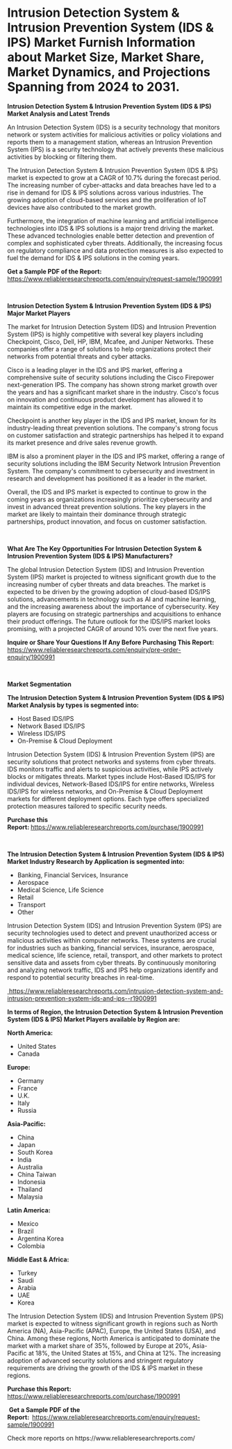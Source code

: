 <p><h1>Intrusion Detection System & Intrusion Prevention System (IDS & IPS) Market Furnish Information about Market Size, Market Share, Market Dynamics, and Projections Spanning from 2024 to 2031.</h1></p><p><strong>Intrusion Detection System & Intrusion Prevention System (IDS & IPS) Market Analysis and Latest Trends</strong></p>
<p><p>An Intrusion Detection System (IDS) is a security technology that monitors network or system activities for malicious activities or policy violations and reports them to a management station, whereas an Intrusion Prevention System (IPS) is a security technology that actively prevents these malicious activities by blocking or filtering them.</p><p>The Intrusion Detection System & Intrusion Prevention System (IDS & IPS) market is expected to grow at a CAGR of 10.7% during the forecast period. The increasing number of cyber-attacks and data breaches have led to a rise in demand for IDS & IPS solutions across various industries. The growing adoption of cloud-based services and the proliferation of IoT devices have also contributed to the market growth.</p><p>Furthermore, the integration of machine learning and artificial intelligence technologies into IDS & IPS solutions is a major trend driving the market. These advanced technologies enable better detection and prevention of complex and sophisticated cyber threats. Additionally, the increasing focus on regulatory compliance and data protection measures is also expected to fuel the demand for IDS & IPS solutions in the coming years.</p></p>
<p><strong>Get a Sample PDF of the Report:&nbsp;</strong> <a href="https://www.reliableresearchreports.com/enquiry/request-sample/1900991">https://www.reliableresearchreports.com/enquiry/request-sample/1900991</a></p>
<p>&nbsp;</p>
<p><strong>Intrusion Detection System & Intrusion Prevention System (IDS & IPS) Major Market Players</strong></p>
<p><p>The market for Intrusion Detection System (IDS) and Intrusion Prevention System (IPS) is highly competitive with several key players including Checkpoint, Cisco, Dell, HP, IBM, Mcafee, and Juniper Networks. These companies offer a range of solutions to help organizations protect their networks from potential threats and cyber attacks.</p><p>Cisco is a leading player in the IDS and IPS market, offering a comprehensive suite of security solutions including the Cisco Firepower next-generation IPS. The company has shown strong market growth over the years and has a significant market share in the industry. Cisco's focus on innovation and continuous product development has allowed it to maintain its competitive edge in the market.</p><p>Checkpoint is another key player in the IDS and IPS market, known for its industry-leading threat prevention solutions. The company's strong focus on customer satisfaction and strategic partnerships has helped it to expand its market presence and drive sales revenue growth.</p><p>IBM is also a prominent player in the IDS and IPS market, offering a range of security solutions including the IBM Security Network Intrusion Prevention System. The company's commitment to cybersecurity and investment in research and development has positioned it as a leader in the market.</p><p>Overall, the IDS and IPS market is expected to continue to grow in the coming years as organizations increasingly prioritize cybersecurity and invest in advanced threat prevention solutions. The key players in the market are likely to maintain their dominance through strategic partnerships, product innovation, and focus on customer satisfaction.</p></p>
<p>&nbsp;</p>
<p><strong>What Are The Key Opportunities For Intrusion Detection System & Intrusion Prevention System (IDS & IPS) Manufacturers?</strong></p>
<p><p>The global Intrusion Detection System (IDS) and Intrusion Prevention System (IPS) market is projected to witness significant growth due to the increasing number of cyber threats and data breaches. The market is expected to be driven by the growing adoption of cloud-based IDS/IPS solutions, advancements in technology such as AI and machine learning, and the increasing awareness about the importance of cybersecurity. Key players are focusing on strategic partnerships and acquisitions to enhance their product offerings. The future outlook for the IDS/IPS market looks promising, with a projected CAGR of around 10% over the next five years.</p></p>
<p><strong>Inquire or Share Your Questions If Any Before Purchasing This Report:</strong> <a href="https://www.reliableresearchreports.com/enquiry/pre-order-enquiry/1900991">https://www.reliableresearchreports.com/enquiry/pre-order-enquiry/1900991</a></p>
<p>&nbsp;</p>
<p><strong>Market Segmentation</strong></p>
<p><strong>The Intrusion Detection System & Intrusion Prevention System (IDS & IPS) Market Analysis by types is segmented into:</strong></p>
<p><ul><li>Host Based IDS/IPS</li><li>Network Based IDS/IPS</li><li>Wireless IDS/IPS</li><li>On-Premise & Cloud Deployment</li></ul></p>
<p><p>Intrusion Detection System (IDS) & Intrusion Prevention System (IPS) are security solutions that protect networks and systems from cyber threats. IDS monitors traffic and alerts to suspicious activities, while IPS actively blocks or mitigates threats. Market types include Host-Based IDS/IPS for individual devices, Network-Based IDS/IPS for entire networks, Wireless IDS/IPS for wireless networks, and On-Premise & Cloud Deployment markets for different deployment options. Each type offers specialized protection measures tailored to specific security needs.</p></p>
<p><strong>Purchase this Report:&nbsp;</strong><a href="https://www.reliableresearchreports.com/purchase/1900991">https://www.reliableresearchreports.com/purchase/1900991</a></p>
<p>&nbsp;</p>
<p><strong>The Intrusion Detection System & Intrusion Prevention System (IDS & IPS) Market Industry Research by Application is segmented into:</strong></p>
<p><ul><li>Banking, Financial Services, Insurance</li><li>Aerospace</li><li>Medical Science, Life Science</li><li>Retail</li><li>Transport</li><li>Other</li></ul></p>
<p><p>Intrusion Detection System (IDS) and Intrusion Prevention System (IPS) are security technologies used to detect and prevent unauthorized access or malicious activities within computer networks. These systems are crucial for industries such as banking, financial services, insurance, aerospace, medical science, life science, retail, transport, and other markets to protect sensitive data and assets from cyber threats. By continuously monitoring and analyzing network traffic, IDS and IPS help organizations identify and respond to potential security breaches in real-time.</p></p>
<p><a href="https://www.reliableresearchreports.com/intrusion-detection-system-and-intrusion-prevention-system-ids-and-ips--r1900991">&nbsp;https://www.reliableresearchreports.com/intrusion-detection-system-and-intrusion-prevention-system-ids-and-ips--r1900991</a></p>
<p><strong>In terms of Region, the Intrusion Detection System & Intrusion Prevention System (IDS & IPS) Market Players available by Region are:</strong></p>
<p>
    <p> <strong> North America: </strong>
        <ul>
            <li>United States</li>
            <li>Canada</li>
        </ul>
        </p> 
    <p> <strong> Europe: </strong>
        <ul>
            <li>Germany</li>
            <li>France</li>
            <li>U.K.</li>
            <li>Italy</li>
            <li>Russia</li>
        </ul>
        </p> 
    <p> <strong> Asia-Pacific: </strong>
        <ul>
            <li>China</li>
            <li>Japan</li>
            <li>South Korea</li>
            <li>India</li>
            <li>Australia</li>
            <li>China Taiwan</li>
            <li>Indonesia</li>
            <li>Thailand</li>
            <li>Malaysia</li>
        </ul>
        </p> 
    <p> <strong> Latin America: </strong>
        <ul>
            <li>Mexico</li>
            <li>Brazil</li>
            <li>Argentina Korea</li>
            <li>Colombia</li>
        </ul>
        </p> 
    <p> <strong> Middle East & Africa: </strong>
        <ul>
            <li>Turkey</li>
            <li>Saudi</li>
            <li>Arabia</li>
            <li>UAE</li>
            <li>Korea</li>
        </ul>
    </p>
    </p>
<p><p>The Intrusion Detection System (IDS) and Intrusion Prevention System (IPS) market is expected to witness significant growth in regions such as North America (NA), Asia-Pacific (APAC), Europe, the United States (USA), and China. Among these regions, North America is anticipated to dominate the market with a market share of 35%, followed by Europe at 20%, Asia-Pacific at 18%, the United States at 15%, and China at 12%. The increasing adoption of advanced security solutions and stringent regulatory requirements are driving the growth of the IDS & IPS market in these regions.</p></p>
<p><strong>Purchase this Report: </strong><a href="https://www.reliableresearchreports.com/purchase/1900991">https://www.reliableresearchreports.com/purchase/1900991</a></p>
<p>&nbsp;<strong>Get a Sample PDF of the Report:&nbsp;&nbsp;</strong><a href="https://www.reliableresearchreports.com/enquiry/request-sample/1900991">https://www.reliableresearchreports.com/enquiry/request-sample/1900991</a></p>
<p><strong></strong></p>
<p>Check more reports on https://www.reliableresearchreports.com/</p>